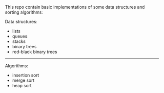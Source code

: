 This repo contain basic implementations of some data structures and sorting algorithms:

Data structures:
* lists
* queues
* stacks
* binary trees
* red-black binary trees
___

Algorithms:
* insertion sort
* merge sort
* heap sort
